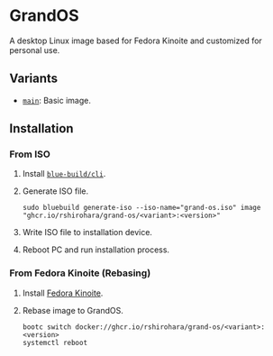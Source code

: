 # GrandOS

A desktop Linux image based for Fedora Kinoite and customized for personal use.

## Variants

- [`main`](https://github.com/RShirohara/grand-os/pkgs/container/grand-os%2Fmain): Basic image.

## Installation

### From ISO

1. Install [`blue-build/cli`](https://github.com/blue-build/cli).
2. Generate ISO file.

   ```shell
   sudo bluebuild generate-iso --iso-name="grand-os.iso" image "ghcr.io/rshirohara/grand-os/<variant>:<version>"
   ```

3. Write ISO file to installation device.
4. Reboot PC and run installation process.

### From Fedora Kinoite (Rebasing)

1. Install [Fedora Kinoite](https://fedoraproject.org/atomic-desktops/kinoite/).
2. Rebase image to GrandOS.

   ```shell
   bootc switch docker://ghcr.io/rshirohara/grand-os/<variant>:<version>
   systemctl reboot
   ```
